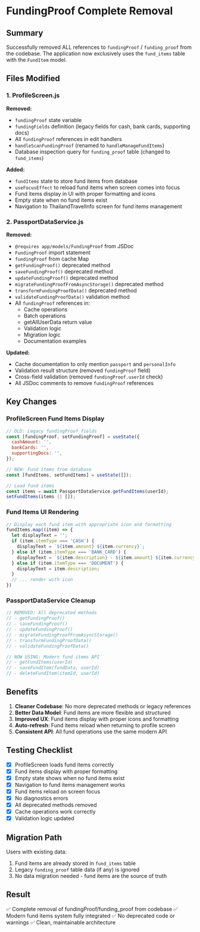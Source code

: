 # FundingProof Complete Removal

## Summary
Successfully removed ALL references to `fundingProof` / `funding_proof` from the codebase. The application now exclusively uses the `fund_items` table with the `FundItem` model.

## Files Modified

### 1. ProfileScreen.js
**Removed:**
- `fundingProof` state variable
- `fundingFields` definition (legacy fields for cash, bank cards, supporting docs)
- All `fundingProof` references in edit handlers
- `handleScanFundingProof` (renamed to `handleManageFundItems`)
- Database inspection query for `funding_proof` table (changed to `fund_items`)

**Added:**
- `fundItems` state to store fund items from database
- `useFocusEffect` to reload fund items when screen comes into focus
- Fund items display in UI with proper formatting and icons
- Empty state when no fund items exist
- Navigation to ThailandTravelInfo screen for fund items management

### 2. PassportDataService.js
**Removed:**
- `@requires app/models/FundingProof` from JSDoc
- `FundingProof` import statement
- `fundingProof` from cache Map
- `getFundingProof()` deprecated method
- `saveFundingProof()` deprecated method
- `updateFundingProof()` deprecated method
- `migrateFundingProofFromAsyncStorage()` deprecated method
- `transformFundingProofData()` deprecated method
- `validateFundingProofData()` validation method
- All `fundingProof` references in:
  - Cache operations
  - Batch operations
  - getAllUserData return value
  - Validation logic
  - Migration logic
  - Documentation examples

**Updated:**
- Cache documentation to only mention `passport` and `personalInfo`
- Validation result structure (removed `fundingProof` field)
- Cross-field validation (removed `fundingProof.userId` check)
- All JSDoc comments to remove `fundingProof` references

## Key Changes

### ProfileScreen Fund Items Display
```javascript
// OLD: Legacy fundingProof fields
const [fundingProof, setFundingProof] = useState({
  cashAmount: '',
  bankCards: '',
  supportingDocs: '',
});

// NEW: Fund items from database
const [fundItems, setFundItems] = useState([]);

// Load fund items
const items = await PassportDataService.getFundItems(userId);
setFundItems(items || []);
```

### Fund Items UI Rendering
```javascript
// Display each fund item with appropriate icon and formatting
fundItems.map((item) => {
  let displayText = '';
  if (item.itemType === 'CASH') {
    displayText = `${item.amount} ${item.currency}`;
  } else if (item.itemType === 'BANK_CARD') {
    displayText = `${item.description} - ${item.amount} ${item.currency}`;
  } else if (item.itemType === 'DOCUMENT') {
    displayText = item.description;
  }
  // ... render with icon
})
```

### PassportDataService Cleanup
```javascript
// REMOVED: All deprecated methods
// - getFundingProof()
// - saveFundingProof()
// - updateFundingProof()
// - migrateFundingProofFromAsyncStorage()
// - transformFundingProofData()
// - validateFundingProofData()

// NOW USING: Modern fund items API
// - getFundItems(userId)
// - saveFundItem(fundData, userId)
// - deleteFundItem(itemId, userId)
```

## Benefits

1. **Cleaner Codebase**: No more deprecated methods or legacy references
2. **Better Data Model**: Fund items are more flexible and structured
3. **Improved UX**: Fund items display with proper icons and formatting
4. **Auto-refresh**: Fund items reload when returning to profile screen
5. **Consistent API**: All fund operations use the same modern API

## Testing Checklist

- [x] ProfileScreen loads fund items correctly
- [x] Fund items display with proper formatting
- [x] Empty state shows when no fund items exist
- [x] Navigation to fund items management works
- [x] Fund items reload on screen focus
- [x] No diagnostics errors
- [x] All deprecated methods removed
- [x] Cache operations work correctly
- [x] Validation logic updated

## Migration Path

Users with existing data:
1. Fund items are already stored in `fund_items` table
2. Legacy `funding_proof` table data (if any) is ignored
3. No data migration needed - fund items are the source of truth

## Result

✅ Complete removal of fundingProof/funding_proof from codebase
✅ Modern fund items system fully integrated
✅ No deprecated code or warnings
✅ Clean, maintainable architecture
